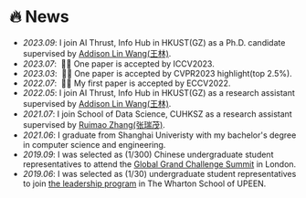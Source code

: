 # 🔥 News

- *2023.09*: I join AI Thrust, Info Hub in HKUST(GZ) as a Ph.D. candidate supervised by <a href='https://vlislab22.github.io/vlislab/linwang.html'>Addison Lin Wang(王林)</a>.
- *2023.07*: &nbsp;🎉🎉 One paper is accepted by ICCV2023.
- *2023.03*: &nbsp;🎉🎉 One paper is accepted by CVPR2023 highlight(top 2.5%).
- *2022.07*: &nbsp;🎉🎉 My first paper is accepted by ECCV2022.
- *2022.05*: I join AI Thrust, Info Hub in HKUST(GZ) as a research assistant supervised by <a href='https://vlislab22.github.io/vlislab/linwang.html'>Addison Lin Wang(王林)</a>.
- *2021.07*: I join School of Data Science, CUHKSZ as a research assistant supervised by <a href='http://www.zhangruimao.site/'>Ruimao Zhang(张瑞茂)</a>.
- *2021.06*: I graduate from Shanghai Univeristy with my bachelor's degree in computer science and engineering.
- *2019.09*: I was selected as (1/300) Chinese undergraduate student representatives to attend the <a href='https://raeng.org.uk/about-us/international/international-partnerships/global-grand-challenges-summit-2019#:~:text=The%20Summit%20took%20place%20on,entrepreneurs%2C%20and%20policymakers%20in%20attendance.'>Global Grand Challenge Summit</a> in London.
- *2019.06*: I was selected as (1/30) undergraduate student representatives to join <a href='https://leadership.wharton.upenn.edu/'>the leadership program</a> in The Wharton School of UPEEN.
